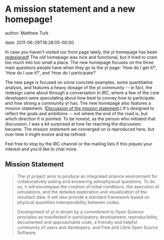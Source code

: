 # A mission statement and a new homepage!

author: Matthew Turk

date: 2011-06-29T18:28:05-00:00

In case you haven't visited our front page lately, the yt homepage has
been [redesigned](http://yt.enzotools.org/)! The old homepage was nice
and functional, but it tried to cram too much into too small a place.
The new homepage focuses on the three main questions people have when
they go to the yt page: 'How do I get it?', 'How do I use it?', and 'How
do I participate?'

The new page is focused on some concrete examples, some quantitative
analysis, and features a heavy dosage of the yt community -- in fact,
the redesign came about through a conversation in IRC, where a few of
the core developers were speculating about how best to convey how to
participate and how strong a community yt has. The new homepage also
features a mission statement. ([Discussion of the mission
statement](http://goo.gl/RNUzH).) It's designed to reflect the goals and
ambitions -- not where the end of the road is, but which direction it is
pointed. To be honest, as the person who initiated that discussion, I
was a bit surprised at how far reaching the discussion became. The
mission statement we converged on is reproduced here, but over time it
might evolve and be refined.

Feel free to stop by the IRC channel or the mailing lists if this piques
your interest and you'd like to chat more.

## Mission Statement

> The yt project aims to produce an integrated science environment for
> collaboratively asking and answering astrophysical questions. To do
> so, it will encompass the creation of initial conditions, the
> execution of simulations, and the detailed exploration and
> visualization of the resultant data. It will also provide a standard
> framework based on physical quantities interoperability between codes.
>
> Development of yt is driven by a commitment to Open Science principles
> as manifested in participatory development, reproducibility,
> documented and approachable code, a friendly and helpful community of
> users and developers, and Free and Libre Open Source Software.
